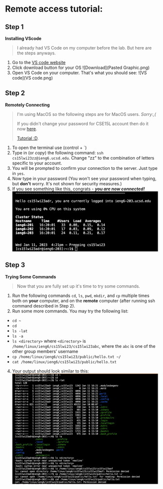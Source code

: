 # Remote access tutorial:
## Step 1
**Installing VScode**
> I already had VS Code on my computer before the lab. But here are the steps anyways.
1. Go to the [VS code website](https://code.visualstudio.com/download)
2. Click download button for your OS 
![Download](Pasted Graphic.png)
3. Open VS Code on your computer.
That's what you should see:
![VS code](VS code.png)
## Step 2
**Remotely Connecting** 
> I'm using MacOS so the following steps are for MacOS users. *Sorry:,(*
> 
> If you didn't change your password for CSE15L account then do it now [here](https://sdacs.ucsd.edu/~icc/index.php).
> 
> [Tutorial :D](https://docs.google.com/document/d/1hs7CyQeh-MdUfM9uv99i8tqfneos6Y8bDU0uhn1wqho/edit).
1. To open the terminal use (control + `)
2. Type in (or *copy*) the following command: `ssh cs15lwi23zz@ieng6.ucsd.edu`. Change "zz" to the combination of letters specific to your account.
3. You will be prompted to confirm your connection to the server. Just type in `yes`.
4. Now type in your password (You won't see your password when typing, but **don't** worry. It's not shown for security measures.)
5. If you see something like this, congrats - ***you are now connected!***
![Login](login.png)
## Step 3
**Trying Some Commands**
> Now that you are fully set up it's time to try some commands.
1. Run the following commands `cd`, `ls`, `pwd`, `mkdir`, and `cp` multiple times 
both on **your** computer, and on the **remote** computer (after running ssh command described in Step 2). 
2. Run some more commands. You may try the following list:
- `cd ~`
- `cd`
- `ls -lat`
- `ls -a`
- `ls <directory>` where `<directory>` is `/home/linux/ieng6/cs15lwi23/cs15lwi23abc`, where the `abc` is one of the other group members’ username
- `cp /home/linux/ieng6/cs15lwi23/public/hello.txt ~/`
- `cat /home/linux/ieng6/cs15lwi23/public/hello.txt`
4. Your output should look similar to this:
![Commands](commands.png)
